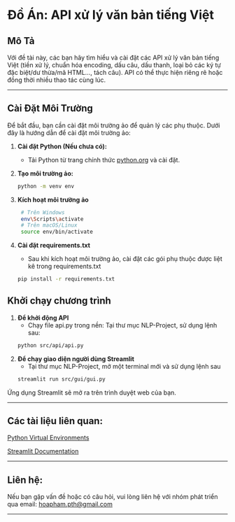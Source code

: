 # Đồ Án: API xử lý văn bản tiếng Việt

## Mô Tả

Với đề tài này, các bạn hãy tìm hiểu và cài đặt các API xử lý văn bản tiếng Việt (tiền xử lý, chuẩn hóa encoding, dấu câu, dấu thanh, loại bỏ các ký tự đặc biệt/dư thừa/mã HTML..., tách câu). API có thể thực hiện riêng rẽ hoặc đồng thời nhiều thao tác cùng lúc.

---

## Cài Đặt Môi Trường

Để bắt đầu, bạn cần cài đặt môi trường ảo để quản lý các phụ thuộc. Dưới đây là hướng dẫn để cài đặt môi trường ảo:

1. **Cài đặt Python (Nếu chưa có):**
   - Tải Python từ trang chính thức [python.org](https://www.python.org/downloads/) và cài đặt.

2. **Tạo môi trường ảo:**
   ```bash
   python -m venv env
3. **Kích hoạt môi trường ảo**
   ```bash
    # Trên Windows
    env\Scripts\activate
    # Trên macOS/Linux
    source env/bin/activate
4. **Cài đặt requirements.txt**
    - Sau khi kích hoạt môi trường ảo, cài đặt các gói phụ thuộc được liệt kê trong requirements.txt
    ```bash
    pip install -r requirements.txt
## Khởi chạy chương trình
1. **Để khởi động API**
    - Chạy file api.py trong nền: Tại thư mục NLP-Project, sử dụng lệnh sau:
    ```bash
    python src/api/api.py
2. **Để chạy giao diện người dùng Streamlit**
    - Tại thư mục NLP-Project, mở một terminal mới và sử dụng lệnh sau
    ```bash
    streamlit run src/gui/gui.py
Ứng dụng Streamlit sẽ mở ra trên trình duyệt web của bạn.

---

## Các tài liệu liên quan:
[Python Virtual Environments](https://docs.python.org/3/library/venv.html)

[Streamlit Documentation](https://docs.streamlit.io/)

---
## Liên hệ:
Nếu bạn gặp vấn đề hoặc có câu hỏi, vui lòng liên hệ với nhóm phát triển qua email: [hoapham.pth@gmail.com](hoapham.pth@gmail.com)

---
